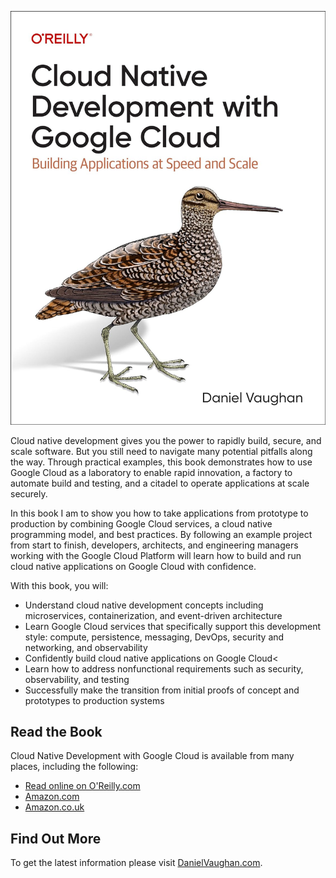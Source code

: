![Cloud Native Development with Google Cloud](assets/compatcover.jpeg "Cloud Native Development with Google Cloud")

Cloud native development gives you the power to rapidly build, secure, and scale software. But you still
need to navigate many potential pitfalls along the way. Through practical examples, this book
demonstrates how to use Google Cloud as a laboratory to enable rapid innovation, a factory to automate
build and testing, and a citadel to operate applications at scale securely.

In this book I am to show you how to take applications from prototype to production by combining Google
Cloud services, a cloud native programming model, and best practices. By following an example project
from start to finish, developers, architects, and engineering managers working with the Google Cloud
Platform will learn how to build and run cloud native applications on Google Cloud with confidence.

With this book, you will:

* Understand cloud native development concepts including microservices, containerization, and event-driven architecture
* Learn Google Cloud services that specifically support this development style: compute, persistence, messaging, DevOps,
  security and networking, and observability
* Confidently build cloud native applications on Google Cloud<
* Learn how to address nonfunctional requirements such as security, observability, and testing
* Successfully make the transition from initial proofs of concept and prototypes to production systems

## Read the Book

Cloud Native Development with Google Cloud is available from many places, including the following:

* [Read online on O'Reilly.com](https://learning.oreilly.com/library/view/programming-cloud-native/9781098145071/)
* [Amazon.com](https://www.amazon.com/Programming-Cloud-Native-Applications-Google/dp/1098145089/)
* [Amazon.co.uk](https://www.amazon.co.uk/Programming-Cloud-Native-Applications-Google/dp/1098145089/)

## Find Out More

To get the latest information please visit [DanielVaughan.com](https://danielvaughan.com/).




